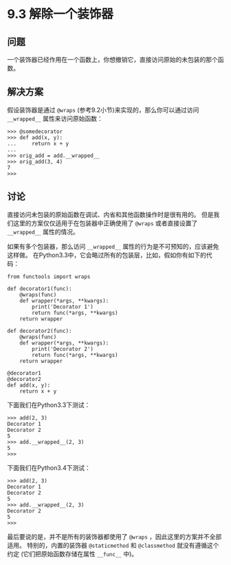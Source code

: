 

# 9.3 解除一个装饰器

## 问题

一个装饰器已经作用在一个函数上，你想撤销它，直接访问原始的未包装的那个函数。

## 解决方案

假设装饰器是通过 `@wraps` (参考9.2小节)来实现的，那么你可以通过访问 `__wrapped__` 属性来访问原始函数：

    
    
    >>> @somedecorator
    >>> def add(x, y):
    ...     return x + y
    ...
    >>> orig_add = add.__wrapped__
    >>> orig_add(3, 4)
    7
    >>>
    

## 讨论

直接访问未包装的原始函数在调试、内省和其他函数操作时是很有用的。 但是我们这里的方案仅仅适用于在包装器中正确使用了 `@wraps` 或者直接设置了
`__wrapped__` 属性的情况。

如果有多个包装器，那么访问 `__wrapped__` 属性的行为是不可预知的，应该避免这样做。
在Python3.3中，它会略过所有的包装层，比如，假如你有如下的代码：

    
    
    from functools import wraps
    
    def decorator1(func):
        @wraps(func)
        def wrapper(*args, **kwargs):
            print('Decorator 1')
            return func(*args, **kwargs)
        return wrapper
    
    def decorator2(func):
        @wraps(func)
        def wrapper(*args, **kwargs):
            print('Decorator 2')
            return func(*args, **kwargs)
        return wrapper
    
    @decorator1
    @decorator2
    def add(x, y):
        return x + y
    

下面我们在Python3.3下测试：

    
    
    >>> add(2, 3)
    Decorator 1
    Decorator 2
    5
    >>> add.__wrapped__(2, 3)
    5
    >>>
    

下面我们在Python3.4下测试：

    
    
    >>> add(2, 3)
    Decorator 1
    Decorator 2
    5
    >>> add.__wrapped__(2, 3)
    Decorator 2
    5
    >>>
    

最后要说的是，并不是所有的装饰器都使用了 `@wraps` ，因此这里的方案并不全部适用。 特别的，内置的装饰器 `@staticmethod` 和
`@classmethod` 就没有遵循这个约定 (它们把原始函数存储在属性 `__func__` 中)。

